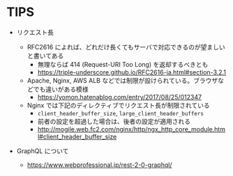 # TIPS

- リクエスト長
  * RFC2616 によれば、どれだけ長くてもサーバで対応できるのが望ましいと書いてある
    + 無理ならば 414 (Request-URI Too Long) を返却するべきとも
    + https://triple-underscore.github.io/RFC2616-ja.html#section-3.2.1
  * Apache, Nginx, AWS ALB などでは制限が設けられている。ブラウザなどでも違いがある模様
    + https://yomon.hatenablog.com/entry/2017/08/25/012347
  * Nginx では下記のディレクティブでリクエスト長が制限されている
    + `client_header_buffer_size`, `large_client_header_buffers`
    + 前者の設定を超過した場合は、後者の設定が適用される
    + http://mogile.web.fc2.com/nginx/http/ngx_http_core_module.html#client_header_buffer_size

- GraphQL について
  * https://www.webprofessional.jp/rest-2-0-graphql/